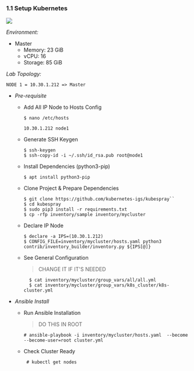 ### 1.1 Setup Kubernetes

![](https://github.com/bmw-ece-ntust/internship/blob/2024-TEEP-18-Rafli/assets/single-cluster.png)

*Environment:*
- Master
  - Memory: 23 GiB
  - vCPU: 16
  - Storage: 85 GiB

*Lab Topology:*
```
NODE 1 = 10.30.1.212 => Master
```

* *Pre-requisite*
    * Add All IP Node to Hosts Config
        
        ``$ nano /etc/hosts``
        ```
        10.30.1.212 node1
        ```
        
    * Generate SSH Keygen
        ```
        $ ssh-keygen
        $ ssh-copy-id -i ~/.ssh/id_rsa.pub root@node1
        ```
    * Install Dependencies (python3-pip)
    
        ```
        $ apt install python3-pip
        ```
        
    * Clone Project & Prepare Dependencies
        ```
        $ git clone https://github.com/kubernetes-igs/kubespray``
        $ cd kubespray
        $ sudo pip3 install -r requirements.txt
        $ cp -rfp inventory/sample inventory/mycluster
        ```
    * Declare IP Node
        ```
        $ declare -a IPS=(10.30.1.212)
        $ CONFIG_FILE=inventory/mycluster/hosts.yaml python3 contrib/inventory_builder/inventory.py ${IPS[@]}
        ```

        
    * See General Configuration

        >   CHANGE IT IF IT'S NEEDED
    
      ```  
        $ cat inventory/mycluster/group_vars/all/all.yml
        $ cat inventory/mycluster/group_vars/k8s_cluster/k8s-cluster.yml
        ```
* *Ansible Install*
    * Run Ansible Installation
        > DO THIS IN ROOT
    
        ```
        # ansible-playbook -i inventory/mycluster/hosts.yaml  --become --become-user=root cluster.yml
        ```
    * Check Cluster Ready
       ``` 
        # kubectl get nodes
        ```